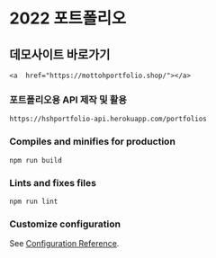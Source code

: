 # 2022 포트폴리오

## 데모사이트 바로가기
```
<a  href="https://mottohportfolio.shop/"></a>
```

### 포트폴리오용 API 제작 및 활용
```
https://hshportfolio-api.herokuapp.com/portfolios
```

### Compiles and minifies for production
```
npm run build
```

### Lints and fixes files
```
npm run lint
```

### Customize configuration
See [Configuration Reference](https://cli.vuejs.org/config/).
